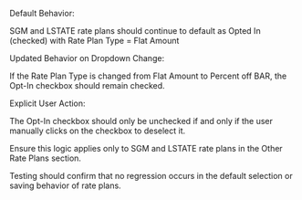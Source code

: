 Default Behavior:

SGM and LSTATE rate plans should continue to default as Opted In (checked) with Rate Plan Type = Flat Amount

Updated Behavior on Dropdown Change:

If the Rate Plan Type is changed from Flat Amount to Percent off BAR, the Opt-In checkbox should remain checked.

Explicit User Action:

The Opt-In checkbox should only be unchecked if and only if the user manually clicks on the checkbox to deselect it.

Ensure this logic applies only to SGM and LSTATE rate plans in the Other Rate Plans section.

Testing should confirm that no regression occurs in the default selection or saving behavior of rate plans.
